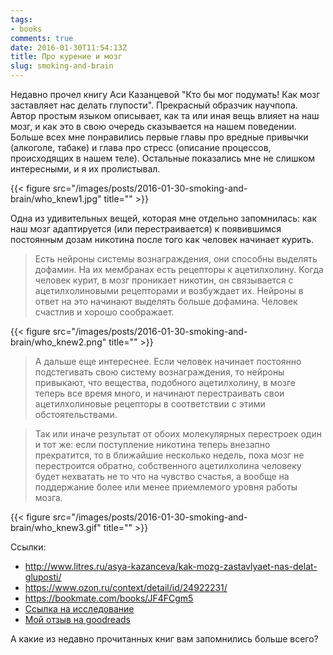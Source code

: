 ```yaml
---
tags:
- books
comments: true
date: 2016-01-30T11:54:13Z
title: Про курение и мозг
slug: smoking-and-brain
---
```


Недавно прочел книгу Аси Казанцевой "Кто бы мог подумать! Как мозг заставляет
нас делать глупости". Прекрасный образчик научпопа. Автор простым языком
описывает, как та или иная вещь влияет на наш мозг, и как это в свою очередь
сказывается на нашем поведении. Больше всех мне понравились первые главы про
вредные привычки (алкоголе, табаке) и глава про стресс (описание процессов,
происходящих в нашем теле). Остальные показались мне не слишком интересными, и
я их пролистывал.

{{< figure src="/images/posts/2016-01-30-smoking-and-brain/who_knew1.jpg" title="" >}}

Одна из удивительных вещей, которая мне отдельно запомнилась: как наш мозг
адаптируется (или перестраивается) к появившимся постоянным дозам никотина
после того как человек начинает курить.

<!--more-->

> Есть нейроны системы вознаграждения, они способны выделять дофамин. На их мембранах есть рецепторы к ацетилхолину. Когда человек курит, в мозг проникает никотин, он связывается с ацетилхолиновыми рецепторами и возбуждает их. Нейроны в ответ на это начинают выделять больше дофамина. Человек счастлив и хорошо соображает.

{{< figure src="/images/posts/2016-01-30-smoking-and-brain/who_knew2.png" title="" >}}

> А дальше еще интереснее. Если человек начинает постоянно подстегивать свою систему вознаграждения, то нейроны привыкают, что вещества, подобного ацетилхолину, в мозге теперь все время много, и начинают перестраивать свои ацетилхолиновые рецепторы в соответствии с этими обстоятельствами.

> Так или иначе результат от обоих молекулярных перестроек один и тот же: если поступление никотина теперь внезапно прекратится, то в ближайшие несколько недель, пока мозг не перестроится обратно, собственного ацетилхолина человеку будет нехватать не то что на чувство счастья, а вообще на поддержание более или менее приемлемого уровня работы мозга.

{{< figure src="/images/posts/2016-01-30-smoking-and-brain/who_knew3.gif" title="" >}}

Ссылки:

- http://www.litres.ru/asya-kazanceva/kak-mozg-zastavlyaet-nas-delat-gluposti/
- https://www.ozon.ru/context/detail/id/24922231/
- https://bookmate.com/books/JF4FCgm5
- [Ссылка на исследование](https://www.ncbi.nlm.nih.gov/pubmed/19540212)
- [Мой отзыв на goodreads](https://www.goodreads.com/review/show/1502394685)

А какие из недавно прочитанных книг вам запомнились больше всего?

